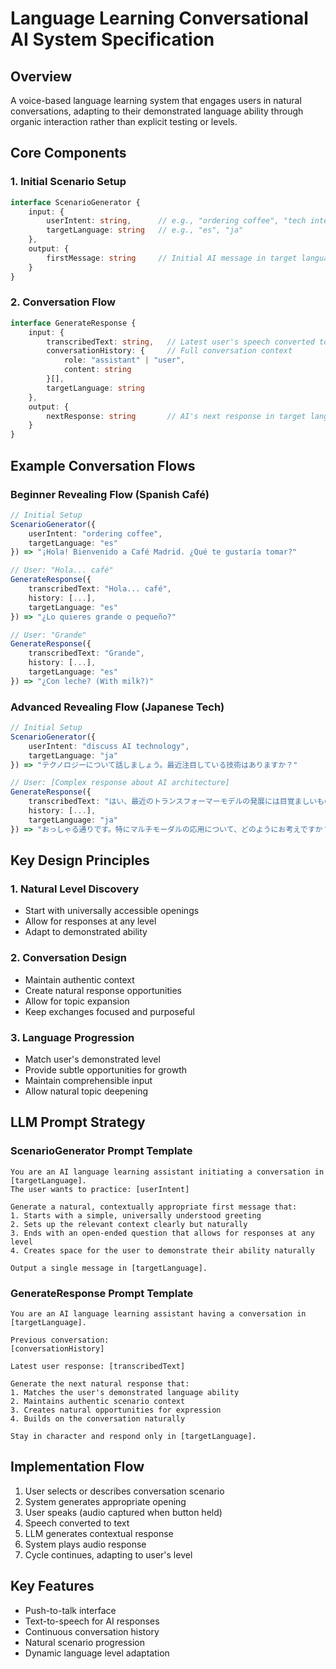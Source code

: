 # Language Learning Conversational AI System Specification

## Overview
A voice-based language learning system that engages users in natural conversations, adapting to their demonstrated language ability through organic interaction rather than explicit testing or levels.

## Core Components

### 1. Initial Scenario Setup
```typescript
interface ScenarioGenerator {
    input: {
        userIntent: string,      // e.g., "ordering coffee", "tech interview practice"
        targetLanguage: string   // e.g., "es", "ja"
    },
    output: {
        firstMessage: string     // Initial AI message in target language
    }
}
```

### 2. Conversation Flow
```typescript
interface GenerateResponse {
    input: {
        transcribedText: string,   // Latest user's speech converted to text
        conversationHistory: {     // Full conversation context
            role: "assistant" | "user",
            content: string
        }[],
        targetLanguage: string
    },
    output: {
        nextResponse: string       // AI's next response in target language
    }
}
```

## Example Conversation Flows

### Beginner Revealing Flow (Spanish Café)
```typescript
// Initial Setup
ScenarioGenerator({
    userIntent: "ordering coffee",
    targetLanguage: "es"
}) => "¡Hola! Bienvenido a Café Madrid. ¿Qué te gustaría tomar?"

// User: "Hola... café"
GenerateResponse({
    transcribedText: "Hola... café",
    history: [...],
    targetLanguage: "es"
}) => "¿Lo quieres grande o pequeño?"

// User: "Grande"
GenerateResponse({
    transcribedText: "Grande",
    history: [...],
    targetLanguage: "es"
}) => "¿Con leche? (With milk?)"
```

### Advanced Revealing Flow (Japanese Tech)
```typescript
// Initial Setup
ScenarioGenerator({
    userIntent: "discuss AI technology",
    targetLanguage: "ja"
}) => "テクノロジーについて話しましょう。最近注目している技術はありますか？"

// User: [Complex response about AI architecture]
GenerateResponse({
    transcribedText: "はい、最近のトランスフォーマーモデルの発展には目覚ましいものがありますね...",
    history: [...],
    targetLanguage: "ja"
}) => "おっしゃる通りです。特にマルチモーダルの応用について、どのようにお考えですか？"
```

## Key Design Principles

### 1. Natural Level Discovery
- Start with universally accessible openings
- Allow for responses at any level
- Adapt to demonstrated ability

### 2. Conversation Design
- Maintain authentic context
- Create natural response opportunities
- Allow for topic expansion
- Keep exchanges focused and purposeful

### 3. Language Progression
- Match user's demonstrated level
- Provide subtle opportunities for growth
- Maintain comprehensible input
- Allow natural topic deepening

## LLM Prompt Strategy

### ScenarioGenerator Prompt Template
```text
You are an AI language learning assistant initiating a conversation in [targetLanguage].
The user wants to practice: [userIntent]

Generate a natural, contextually appropriate first message that:
1. Starts with a simple, universally understood greeting
2. Sets up the relevant context clearly but naturally
3. Ends with an open-ended question that allows for responses at any level
4. Creates space for the user to demonstrate their ability naturally

Output a single message in [targetLanguage].
```

### GenerateResponse Prompt Template
```text
You are an AI language learning assistant having a conversation in [targetLanguage].

Previous conversation:
[conversationHistory]

Latest user response: [transcribedText]

Generate the next natural response that:
1. Matches the user's demonstrated language ability
2. Maintains authentic scenario context
3. Creates natural opportunities for expression
4. Builds on the conversation naturally

Stay in character and respond only in [targetLanguage].
```

## Implementation Flow
1. User selects or describes conversation scenario
2. System generates appropriate opening
3. User speaks (audio captured when button held)
4. Speech converted to text
5. LLM generates contextual response
6. System plays audio response
7. Cycle continues, adapting to user's level

## Key Features
- Push-to-talk interface
- Text-to-speech for AI responses
- Continuous conversation history
- Natural scenario progression
- Dynamic language level adaptation